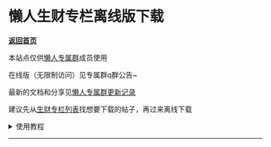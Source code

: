 # 懒人生财专栏离线版下载

[**返回首页**](/README.md)

本站点仅供[懒人专属群](/blog/group)成员使用

在线版（无限制访问）见专属群q群公告~

最新的文档和分享见[懒人专属群更新记录](/blog/record2)

建议先从[生财专栏列表](/article/money_col)找想要下载的帖子，再过来离线下载

<details>
<summary>使用教程</summary>
<p>复制过来不要把点赞数那些也复制，减少关键词更容易匹配到。</p>
    <p>
        后面小懒再写详细的使用教程吧，懒人吹水群里也可以聊
    </p>
</details>

***

[]( money.html ':include :type=iframe width=100% height=900px')